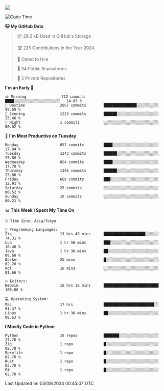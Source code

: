 ![](https://komarev.com/ghpvc/?username=kitagawa-hr)

<!--START_SECTION:waka-->
![Code Time](http://img.shields.io/badge/Code%20Time-983%20hrs%2043%20mins-blue)

**🐱 My GitHub Data** 

> 📦 28.2 kB Used in GitHub's Storage 
 > 
> 🏆 225 Contributions in the Year 2024
 > 
> 💼 Opted to Hire
 > 
> 📜 34 Public Repositories 
 > 
> 🔑 2 Private Repositories 
 > 
**I'm an Early 🐤** 

```text
🌞 Morning                712 commits         ████░░░░░░░░░░░░░░░░░░░░░   14.82 % 
🌆 Daytime                2867 commits        ███████████████░░░░░░░░░░   59.69 % 
🌃 Evening                1223 commits        ██████░░░░░░░░░░░░░░░░░░░   25.46 % 
🌙 Night                  1 commits           ░░░░░░░░░░░░░░░░░░░░░░░░░   00.02 % 
```
📅 **I'm Most Productive on Tuesday** 

```text
Monday                   857 commits         ████░░░░░░░░░░░░░░░░░░░░░   17.84 % 
Tuesday                  1243 commits        ██████░░░░░░░░░░░░░░░░░░░   25.88 % 
Wednesday                854 commits         ████░░░░░░░░░░░░░░░░░░░░░   17.78 % 
Thursday                 1146 commits        ██████░░░░░░░░░░░░░░░░░░░   23.86 % 
Friday                   668 commits         ███░░░░░░░░░░░░░░░░░░░░░░   13.91 % 
Saturday                 25 commits          ░░░░░░░░░░░░░░░░░░░░░░░░░   00.52 % 
Sunday                   10 commits          ░░░░░░░░░░░░░░░░░░░░░░░░░   00.21 % 
```


📊 **This Week I Spent My Time On** 

```text
🕑︎ Time Zone: Asia/Tokyo

💬 Programming Languages: 
Zig                      13 hrs 49 mins      ███████████████████░░░░░░   74.31 % 
Lua                      1 hr 56 mins        ███░░░░░░░░░░░░░░░░░░░░░░   10.40 % 
Java                     1 hr 36 mins        ██░░░░░░░░░░░░░░░░░░░░░░░   08.68 % 
Docker                   25 mins             █░░░░░░░░░░░░░░░░░░░░░░░░   02.28 % 
kdl                      18 mins             ░░░░░░░░░░░░░░░░░░░░░░░░░   01.66 % 

🔥 Editors: 
Neovim                   18 hrs 36 mins      █████████████████████████   100.00 % 

💻 Operating System: 
Mac                      17 hrs              ███████████████████████░░   91.37 % 
Linux                    1 hr 36 mins        ██░░░░░░░░░░░░░░░░░░░░░░░   08.63 % 
```

**I Mostly Code in Python** 

```text
Python                   10 repos            ███████░░░░░░░░░░░░░░░░░░   27.78 % 
Zig                      1 repo              █░░░░░░░░░░░░░░░░░░░░░░░░   02.78 % 
Makefile                 1 repo              █░░░░░░░░░░░░░░░░░░░░░░░░   02.78 % 
Rust                     1 repo              █░░░░░░░░░░░░░░░░░░░░░░░░   02.78 % 
F#                       1 repo              █░░░░░░░░░░░░░░░░░░░░░░░░   02.78 % 
```




 Last Updated on 03/08/2024 00:45:07 UTC
<!--END_SECTION:waka-->
